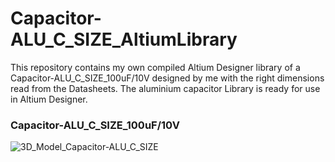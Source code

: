 # Capacitor-ALU_C_SIZE_AltiumLibrary
This repository contains my own compiled Altium Designer library of a Capacitor-ALU_C_SIZE_100uF/10V designed by me with the right dimensions read from the Datasheets. The aluminium capacitor Library is ready for use in Altium Designer.

### Capacitor-ALU_C_SIZE_100uF/10V
![3D_Model_Capacitor-ALU_C_SIZE](https://user-images.githubusercontent.com/57021975/92014331-f872fb00-ed46-11ea-8d90-7155408ccffb.JPG)
